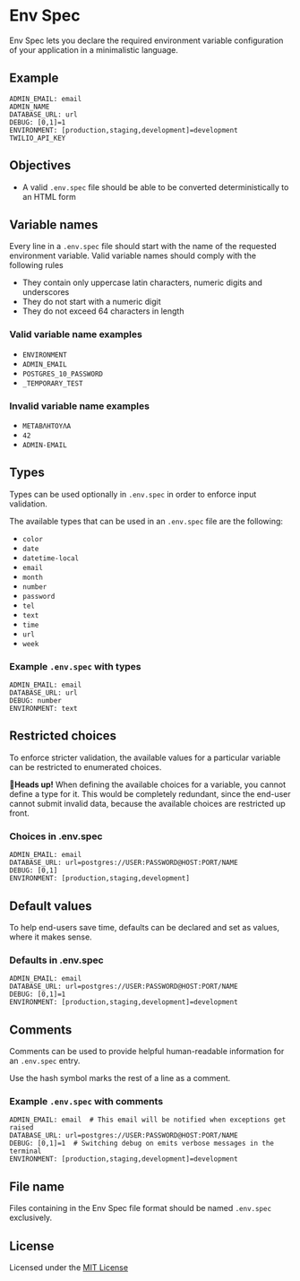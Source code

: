 # Env Spec

Env Spec lets you declare the required environment variable configuration of your application in a minimalistic language.


## Example

```
ADMIN_EMAIL: email
ADMIN_NAME
DATABASE_URL: url
DEBUG: [0,1]=1
ENVIRONMENT: [production,staging,development]=development
TWILIO_API_KEY
```

## Objectives

- A valid `.env.spec` file should be able to be converted deterministically to an HTML form

## Variable names

Every line in a `.env.spec` file should start with the name of the requested environment variable. Valid variable names should comply with the following rules

- They contain only uppercase latin characters, numeric digits and underscores
- They do not start with a numeric digit
- They do not exceed 64 characters in length

### Valid variable name examples

- `ENVIRONMENT`
- `ADMIN_EMAIL`
- `POSTGRES_10_PASSWORD`
- `_TEMPORARY_TEST`

### Invalid variable name examples

- `ΜΕΤΑΒΛΗΤΟΥΛΑ`
- `42`
- `ADMIN-EMAIL`

## Types

Types can be used optionally in `.env.spec` in order to enforce input validation.

The available types that can be used in an `.env.spec` file are the following:

- `color`
- `date`
- `datetime-local`
- `email`
- `month`
- `number`
- `password`
- `tel`
- `text`
- `time`
- `url`
- `week`

### Example `.env.spec` with types

```
ADMIN_EMAIL: email
DATABASE_URL: url
DEBUG: number
ENVIRONMENT: text
```

## Restricted choices

To enforce stricter validation, the available values for a particular variable can be restricted to enumerated choices.

**👋Heads up!** When defining the available choices for a variable, you cannot define a type for it. This would be completely redundant, since the end-user cannot submit invalid data, because the available choices are restricted up front.

### Choices in .env.spec

```
ADMIN_EMAIL: email
DATABASE_URL: url=postgres://USER:PASSWORD@HOST:PORT/NAME
DEBUG: [0,1]
ENVIRONMENT: [production,staging,development]
```

## Default values

To help end-users save time, defaults can be declared and set as values, where it makes sense.

### Defaults in .env.spec

```
ADMIN_EMAIL: email
DATABASE_URL: url=postgres://USER:PASSWORD@HOST:PORT/NAME
DEBUG: [0,1]=1
ENVIRONMENT: [production,staging,development]=development
```


## Comments

Comments can be used to provide helpful human-readable information for an `.env.spec` entry.

Use the hash symbol marks the rest of a line as a comment.

### Example `.env.spec` with comments

```
ADMIN_EMAIL: email  # This email will be notified when exceptions get raised
DATABASE_URL: url=postgres://USER:PASSWORD@HOST:PORT/NAME
DEBUG: [0,1]=1  # Switching debug on emits verbose messages in the terminal
ENVIRONMENT: [production,staging,development]=development
```

## File name

Files containing in the Env Spec file format should be named `.env.spec` exclusively.

## License

Licensed under the [MIT License](LICENSE)
